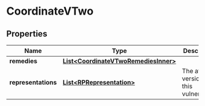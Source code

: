 

# CoordinateVTwo


## Properties

| Name | Type | Description | Notes |
|------------ | ------------- | ------------- | -------------|
|**remedies** | [**List&lt;CoordinateVTwoRemediesInner&gt;**](CoordinateVTwoRemediesInner.md) |  |  [optional] |
|**representations** | [**List&lt;RPRepresentation&gt;**](RPRepresentation.md) | The affected versions of this vulnerability. |  |



